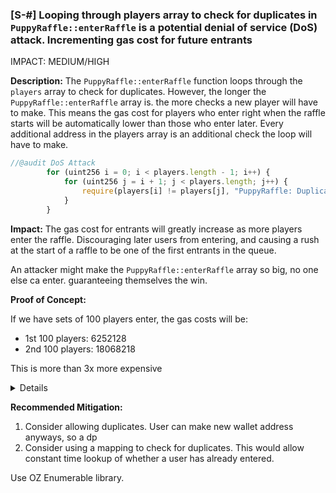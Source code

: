 ### [S-#] Looping through players array to check for duplicates in `PuppyRaffle::enterRaffle` is a potential denial of service (DoS) attack. Incrementing gas cost for future entrants

IMPACT: MEDIUM/HIGH

**Description:** The `PuppyRaffle::enterRaffle` function loops through the `players` array to check for duplicates. However, the longer the `PuppyRaffle::enterRaffle` array is. the more checks a new player will have to make. This means the gas cost for players who enter right when the raffle starts will be automatically lower than those who enter later. Every additional address in the players array is an additional check the loop will have to make.

```javascript
//@audit DoS Attack
        for (uint256 i = 0; i < players.length - 1; i++) {
            for (uint256 j = i + 1; j < players.length; j++) {
                require(players[i] != players[j], "PuppyRaffle: Duplicate player");
            }
        }

```


**Impact:** The gas cost for entrants will greatly increase as more players enter the raffle. Discouraging later users from entering, and causing a rush at the start of a raffle to be one of the first entrants in the queue.

An attacker might make the `PuppyRaffle::enterRaffle` array so big, no one else ca enter. guaranteeing themselves the win.

**Proof of Concept:**

If we have sets of 100 players enter, the gas costs will be:
- 1st 100 players: 6252128
- 2nd 100 players: 18068218

This is more than 3x more expensive

<details>

<summmary>PoC</summary>

Place the followinng test into `PuppyRaffleTest.t.sol`

```javascript
    function test_denialOfService() public {
        // address[] memory players = new address[](1);
        // players[0] = playerOne;
        // puppyRaffle.enterRaffle{value: entranceFee}(players);
        // assertEq(puppyRaffle.players(0), playerOne);
        vm.txGasPrice(1);

        //Let's enter 100 players
        uint256 playersNum = 100;
        address[] memory players = new address[](playersNum);
        for (uint256 i=0; i<playersNum; i++){
            players[i] = address(i);
        }

        //see how much gas it costs
        uint256 gasStart = gasleft();
        puppyRaffle.enterRaffle{value: entranceFee * players.length }(players);
        uint256 gasEnd = gasleft();

        uint256 gasUsedFirst = (gasStart - gasEnd) * tx.gasprice;

        console.log("Gas cost of the first 100 players", gasUsedFirst);



        //Second 100
        address[] memory playersTwo = new address[](playersNum);
        for (uint256 i=0; i<playersNum; i++){
            playersTwo[i] = address(i + playersNum );
        }

        //see how much gas it costs
        uint256 gasStartSecond = gasleft();
        puppyRaffle.enterRaffle{value: entranceFee * players.length }(playersTwo);
        uint256 gasEndSecond = gasleft();

        uint256 gasUsedSecond = (gasStartSecond - gasEndSecond) * tx.gasprice;

        console.log("Gas cost of the second 100 players", gasUsedSecond);

        assert(gasUsedFirst < gasUsedSecond);

    }
```

</details>


**Recommended Mitigation:**

1. Consider allowing duplicates. User can make new wallet address anyways, so a dp
2. Consider using a mapping to check for duplicates. This would allow constant time lookup of whether a user has already entered.

Use OZ Enumerable library.